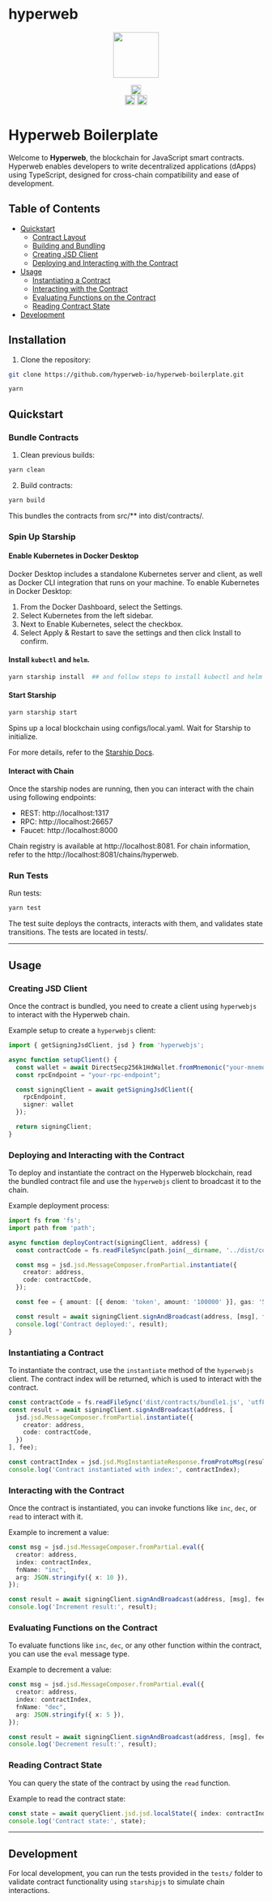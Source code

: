 # hyperweb

<p align="center" width="100%">
    <img height="90" src="https://github.com/user-attachments/assets/f672f9b8-e59a-4f44-8f51-df3e8d2eaae5" />
</p>

<p align="center" width="100%">
  <a href="https://github.com/hyperweb-io/hyperweb-boilerplate/actions/workflows/e2e-tests.yaml">
    <img height="20" src="https://github.com/hyperweb-io/hyperweb-boilerplate/actions/workflows/e2e-tests.yaml/badge.svg" />
  </a>
  <br />
   <a href="https://github.com/hyperweb-io/hyperweb-boilerplate/blob/main/LICENSE"><img height="20" src="https://img.shields.io/badge/license-MIT-blue.svg"></a>
   <a href="https://github.com/cosmology-tech/starshipjs"><img height="20" src="https://img.shields.io/badge/CI-Starship-blue"></a>
</p>

# Hyperweb Boilerplate

Welcome to **Hyperweb**, the blockchain for JavaScript smart contracts. Hyperweb enables developers to write decentralized applications (dApps) using TypeScript, designed for cross-chain compatibility and ease of development.

## Table of Contents

- [Quickstart](#quickstart)
    - [Contract Layout](#contract-layout)
    - [Building and Bundling](#building-and-bundling)
    - [Creating JSD Client](#creating-jsd-client)
    - [Deploying and Interacting with the Contract](#deploying-and-interacting-with-the-contract)
- [Usage](#usage)
    - [Instantiating a Contract](#instantiating-a-contract)
    - [Interacting with the Contract](#interacting-with-the-contract)
    - [Evaluating Functions on the Contract](#evaluating-functions-on-the-contract)
    - [Reading Contract State](#reading-contract-state)
- [Development](#development)

## Installation

1. Clone the repository:

```bash
git clone https://github.com/hyperweb-io/hyperweb-boilerplate.git

yarn
```

## Quickstart

### Bundle Contracts

1. Clean previous builds:
```bash
yarn clean
```
2. Build contracts:
```bash
yarn build
```

This bundles the contracts from src/** into dist/contracts/.

### Spin Up Starship
#### Enable Kubernetes in Docker Desktop
Docker Desktop includes a standalone Kubernetes server and client, as well as Docker CLI integration that runs on your machine.
To enable Kubernetes in Docker Desktop:

1. From the Docker Dashboard, select the Settings.
2. Select Kubernetes from the left sidebar.
3. Next to Enable Kubernetes, select the checkbox.
4. Select Apply & Restart to save the settings and then click Install to confirm.

#### Install `kubectl` and `helm`. 
```bash
yarn starship install  ## and follow steps to install kubectl and helm
```

#### Start Starship
```bash
yarn starship start
```
Spins up a local blockchain using configs/local.yaml.
Wait for Starship to initialize.

For more details, refer to the [Starship Docs](https://docs.cosmology.zone/starship/).

#### Interact with Chain
Once the starship nodes are running, then you can interact with the chain using following endpoints:
- REST: http://localhost:1317
- RPC: http://localhost:26657
- Faucet: http://localhost:8000

Chain registry is available at http://localhost:8081.
For chain information, refer to the http://localhost:8081/chains/hyperweb.

### Run Tests
Run tests:
```bash
yarn test
```
The test suite deploys the contracts, interacts with them, and validates state transitions. The tests are located in tests/.

---

## Usage

### Creating JSD Client

Once the contract is bundled, you need to create a client using `hyperwebjs` to interact with the Hyperweb chain.

Example setup to create a `hyperwebjs` client:

```ts
import { getSigningJsdClient, jsd } from 'hyperwebjs';

async function setupClient() {
  const wallet = await DirectSecp256k1HdWallet.fromMnemonic("your-mnemonic");
  const rpcEndpoint = "your-rpc-endpoint";

  const signingClient = await getSigningJsdClient({
    rpcEndpoint,
    signer: wallet
  });

  return signingClient;
}
```

### Deploying and Interacting with the Contract

To deploy and instantiate the contract on the Hyperweb blockchain, read the bundled contract file and use the `hyperwebjs` client to broadcast it to the chain.

Example deployment process:

```ts
import fs from 'fs';
import path from 'path';

async function deployContract(signingClient, address) {
  const contractCode = fs.readFileSync(path.join(__dirname, '../dist/contracts/bundle1.js'), 'utf8');

  const msg = jsd.jsd.MessageComposer.fromPartial.instantiate({
    creator: address,
    code: contractCode,
  });

  const fee = { amount: [{ denom: 'token', amount: '100000' }], gas: '550000' };

  const result = await signingClient.signAndBroadcast(address, [msg], fee);
  console.log('Contract deployed:', result);
}
```

### Instantiating a Contract

To instantiate the contract, use the `instantiate` method of the `hyperwebjs` client. The contract index will be returned, which is used to interact with the contract.

```ts
const contractCode = fs.readFileSync('dist/contracts/bundle1.js', 'utf8');
const result = await signingClient.signAndBroadcast(address, [
  jsd.jsd.MessageComposer.fromPartial.instantiate({
    creator: address,
    code: contractCode,
  })
], fee);

const contractIndex = jsd.jsd.MsgInstantiateResponse.fromProtoMsg(result.msgResponses[0]).index;
console.log('Contract instantiated with index:', contractIndex);
```

### Interacting with the Contract

Once the contract is instantiated, you can invoke functions like `inc`, `dec`, or `read` to interact with it.

Example to increment a value:

```ts
const msg = jsd.jsd.MessageComposer.fromPartial.eval({
  creator: address,
  index: contractIndex,
  fnName: "inc",
  arg: JSON.stringify({ x: 10 }),
});

const result = await signingClient.signAndBroadcast(address, [msg], fee);
console.log('Increment result:', result);
```

### Evaluating Functions on the Contract

To evaluate functions like `inc`, `dec`, or any other function within the contract, you can use the `eval` message type.

Example to decrement a value:

```ts
const msg = jsd.jsd.MessageComposer.fromPartial.eval({
  creator: address,
  index: contractIndex,
  fnName: "dec",
  arg: JSON.stringify({ x: 5 }),
});

const result = await signingClient.signAndBroadcast(address, [msg], fee);
console.log('Decrement result:', result);
```

### Reading Contract State

You can query the state of the contract by using the `read` function.

Example to read the contract state:

```ts
const state = await queryClient.jsd.jsd.localState({ index: contractIndex, key: 'value' });
console.log('Contract state:', state);
```

---

## Development

For local development, you can run the tests provided in the `tests/` folder to validate contract functionality using `starshipjs` to simulate chain interactions.
